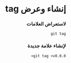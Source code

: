 <div dir="rtl">

# إنشاء وعرض tag

### لاستعراض العلامات 

    git tag
###  لإنشاء علامة جديدة 

    git tag <v0.0.0>


 </div>
